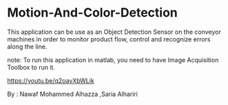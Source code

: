 # Motion-And-Color-Detection

This application can be use as an Object Detection Sensor on the conveyor machines in order to monitor product flow, control and recognize errors along the line.

note: To run this application in matlab, you need to have Image Acquisition Toolbox to run it.

https://youtu.be/q2oavXbWLik

By : Nawaf Mohammed Alhazza 
     ,Saria Alhariri
